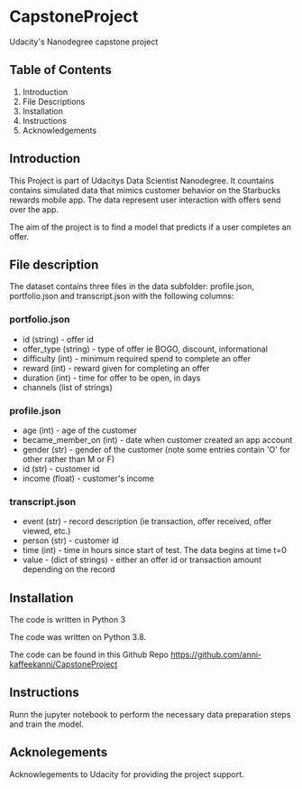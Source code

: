 # CapstoneProject
Udacity's Nanodegree capstone project

## Table of Contents

1. Introduction
2. File Descriptions
3. Installation
4. Instructions
5. Acknowledgements
    
## Introduction
This Project is part of Udacitys Data Scientist Nanodegree. It countains contains simulated data that mimics customer behavior on the Starbucks rewards mobile app. The data represent user interaction with offers send over the app. 

The aim of the project is to find a model that predicts if a user completes an offer. 

## File description

The dataset contains three files in the data subfolder: profile.json, portfolio.json and  transcript.json with the following columns:

### portfolio.json

- id (string) - offer id
- offer_type (string) - type of offer ie BOGO, discount, informational
- difficulty (int) - minimum required spend to complete an offer
- reward (int) - reward given for completing an offer
- duration (int) - time for offer to be open, in days
- channels (list of strings)

### profile.json

- age (int) - age of the customer
- became_member_on (int) - date when customer created an app account
- gender (str) - gender of the customer (note some entries contain 'O' for other rather than M or F)
- id (str) - customer id
- income (float) - customer's income

### transcript.json

- event (str) - record description (ie transaction, offer received, offer viewed, etc.)
- person (str) - customer id
- time (int) - time in hours since start of test. The data begins at time t=0
- value - (dict of strings) - either an offer id or transaction amount depending on the record

## Installation 

The code is written in Python 3

The code was written on Python 3.8.

The code can be found in this Github Repo https://github.com/anni-kaffeekanni/CapstoneProject

## Instructions

Runn the jupyter notebook to perform the necessary data preparation steps and train the model.

## Acknolegements

Acknowlegements to Udacity for providing the project support. 
